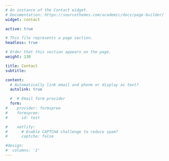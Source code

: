 ```yaml
---
# An instance of the Contact widget.
# Documentation: https://sourcethemes.com/academic/docs/page-builder/
widget: contact

active: true

# This file represents a page section.
headless: true

# Order that this section appears on the page.
weight: 130

title: Contact
subtitle:

content:
  # Automatically link email and phone or display as text?
  autolink: true

  #  # Email form provider
  form:
#    provider: formspree
#    formspree:
#      id: test

#    netlify:
#      # Enable CAPTCHA challenge to reduce spam?
#      captcha: false

#design:
#  columns: '2'
---
```


